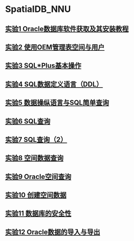 # SpatialDB_NNU

## [实验1 Oracle数据库软件获取及其安装教程](https://github.com/solidjerryc/SpatialDB_NNU/tree/master/Ex.1 "实验1")

## [实验2 使用OEM管理表空间与用户](https://github.com/solidjerryc/SpatialDB_NNU/tree/master/Ex.2 "实验2")

## [实验3  SQL\*Plus基本操作](https://github.com/solidjerryc/SpatialDB_NNU/tree/master/Ex.3 "实验3")

## [实验4  SQL数据定义语言（DDL）](https://github.com/solidjerryc/SpatialDB_NNU/tree/master/Ex.4 "实验4")

## [实验5  数据操纵语言与SQL简单查询](https://github.com/solidjerryc/SpatialDB_NNU/tree/master/Ex.5 "实验5")

## [实验6  SQL查询](https://github.com/solidjerryc/SpatialDB_NNU/tree/master/Ex.6 "实验6")

## [实验7  SQL查询（2）](https://github.com/solidjerryc/SpatialDB_NNU/tree/master/Ex.7 "实验7")

## [实验8  空间数据查询](https://github.com/solidjerryc/SpatialDB_NNU/tree/master/Ex.8 "实验8")

## [实验9  Oracle空间查询](https://github.com/solidjerryc/SpatialDB_NNU/tree/master/Ex.9 "实验9")

## [实验10  创建空间数据](https://github.com/solidjerryc/SpatialDB_NNU/tree/master/Ex.10 "实验10")

## [实验11  数据库的安全性](https://github.com/solidjerryc/SpatialDB_NNU/tree/master/Ex.11 "实验11")

## [实验12  Oracle数据的导入与导出](https://github.com/solidjerryc/SpatialDB_NNU/tree/master/Ex.12 "实验12")
